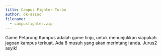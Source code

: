 ```yaml
---
title: Campus Fighter Turbo
author: dk-assoc
filename:
  - campusfighter.zip
---
```

Game Petarung Kampus adalah game tinju, untuk menunjukkan siapakah jagoan kampus terkuat. Ada 8 musuh yang akan merintangi anda. Jurus2 asyik!
